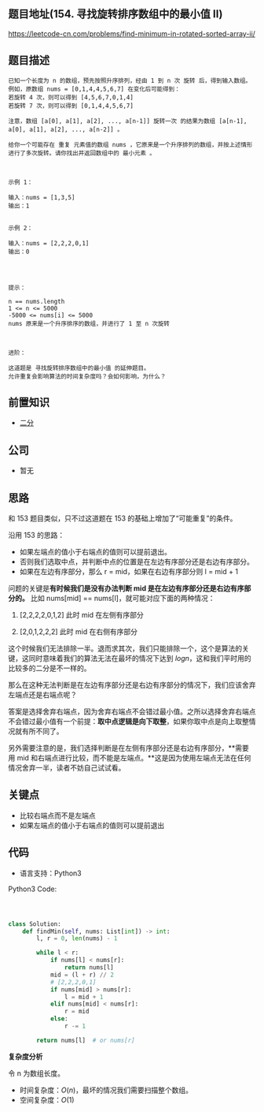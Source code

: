 ## 题目地址(154. 寻找旋转排序数组中的最小值 II)

https://leetcode-cn.com/problems/find-minimum-in-rotated-sorted-array-ii/

## 题目描述

```
已知一个长度为 n 的数组，预先按照升序排列，经由 1 到 n 次 旋转 后，得到输入数组。例如，原数组 nums = [0,1,4,4,5,6,7] 在变化后可能得到：
若旋转 4 次，则可以得到 [4,5,6,7,0,1,4]
若旋转 7 次，则可以得到 [0,1,4,4,5,6,7]

注意，数组 [a[0], a[1], a[2], ..., a[n-1]] 旋转一次 的结果为数组 [a[n-1], a[0], a[1], a[2], ..., a[n-2]] 。

给你一个可能存在 重复 元素值的数组 nums ，它原来是一个升序排列的数组，并按上述情形进行了多次旋转。请你找出并返回数组中的 最小元素 。

 

示例 1：

输入：nums = [1,3,5]
输出：1


示例 2：

输入：nums = [2,2,2,0,1]
输出：0


 

提示：

n == nums.length
1 <= n <= 5000
-5000 <= nums[i] <= 5000
nums 原来是一个升序排序的数组，并进行了 1 至 n 次旋转

 

进阶：

这道题是 寻找旋转排序数组中的最小值 的延伸题目。
允许重复会影响算法的时间复杂度吗？会如何影响，为什么？
```

## 前置知识

- [二分](https://github.com/azl397985856/leetcode/blob/master/thinkings/binary-search-1.md)

## 公司

- 暂无

## 思路

和 153 题目类似，只不过这道题在 153 的基础上增加了“可能重复”的条件。

沿用 153 的思路：

- 如果左端点的值小于右端点的值则可以提前退出。
- 否则我们选取中点，并判断中点的位置是在左边有序部分还是右边有序部分。
- 如果在左边有序部分，那么 r = mid，如果在右边有序部分则 l = mid + 1

问题的关键是**有时候我们是没有办法判断 mid 是在左边有序部分还是右边有序部分的。** 比如 nums[mid] == nums[l]，就可能对应下面的两种情况：

1. [2,2,2,2,0,1,2] 此时 mid 在左侧有序部分

2. [2,0,1,2,2,2] 此时 mid 在右侧有序部分

这个时候我们无法排除一半。退而求其次，我们只能排除一个，这个是算法的关键，这同时意味着我们的算法无法在最坏的情况下达到 $logn$，这和我们平时用的比较多的二分是不一样的。

那么在这种无法判断是在左边有序部分还是右边有序部分的情况下，我们应该舍弃左端点还是右端点呢？

答案是选择舍弃右端点，因为舍弃右端点不会错过最小值。之所以选择舍弃右端点不会错过最小值有一个前提：**取中点逻辑是向下取整**，如果你取中点是向上取整情况就有所不同了。

另外需要注意的是，我们选择判断是在左侧有序部分还是右边有序部分，**需要用 mid 和右端点进行比较，而不能是左端点。**这是因为使用左端点无法在任何情况舍弃一半，读者不妨自己试试看。

## 关键点

- 比较右端点而不是左端点
- 如果左端点的值小于右端点的值则可以提前退出

## 代码

- 语言支持：Python3

Python3 Code:

```python



class Solution:
    def findMin(self, nums: List[int]) -> int:
        l, r = 0, len(nums) - 1

        while l < r:
            if nums[l] < nums[r]:
                return nums[l]
            mid = (l + r) // 2
            # [2,2,2,0,1]
            if nums[mid] > nums[r]:
                l = mid + 1
            elif nums[mid] < nums[r]:
                r = mid
            else:
                r -= 1

        return nums[l]  # or nums[r]


```

**复杂度分析**

令 n 为数组长度。

- 时间复杂度：$O(n)$，最坏的情况我们需要扫描整个数组。
- 空间复杂度：$O(1)$
